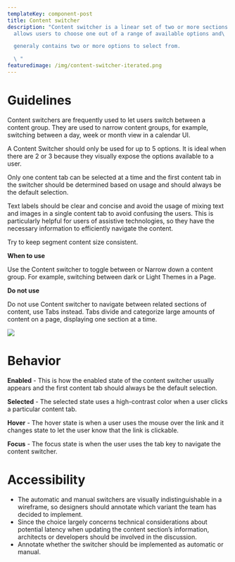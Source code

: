 ```yaml
---
templateKey: component-post
title: Content switcher
description: "Content switcher is a linear set of two or more sections which
  allows users to choose one out of a range of available options and\ 

  generaly contains two or more options to select from.

  \ "
featuredimage: /img/content-switcher-iterated.png
---
```

# **G﻿uidelines**

Content switchers are frequently used to let users switch between a content group. They are used to narrow content groups, for example, switching between a day, week or month view in a calendar UI.

A Content Switcher should only be used for up to 5 options. It is ideal when there are 2 or 3 because they visually expose the options available to a user.

Only one content tab can be selected at a time and the first content tab in the switcher should be determined based on usage and should always be the default selection.

Text labels should be clear and concise and avoid the usage of mixing text and images in a single content tab to avoid confusing the users. This is particularly helpful for users of assistive technologies, so they have the necessary information to efficiently navigate the content.

Try to keep segment content size consistent.

**When to use**

Use the Content switcher to toggle between or Narrow down a content group. For example, switching between dark or Light Themes in a Page.

**Do not use**

Do not use Content switcher to navigate between related sections of content, use Tabs instead. Tabs divide and categorize large amounts of content on a page, displaying one section at a time.

![](/img/content-switcher.png)

# **Behavior**

**Enabled** - This is how the enabled state of the content switcher usually appears and the first content tab should always be the default selection.

**Selected** - The selected state uses a high-contrast color when a user clicks a particular content tab.

**Hover** - The hover state is when a user uses the mouse over the link and it changes state to let the user know that the link is clickable.

**Focus** - The focus state is when the user uses the tab key to navigate the content switcher.

# **A﻿ccessibility**

* The automatic and manual switchers are visually indistinguishable in a wireframe, so designers should annotate which variant the team has decided to implement. 
* Since the choice largely concerns technical considerations about potential latency when updating the content section’s information, architects or developers should be involved in the discussion.
* Annotate whether the switcher should be implemented as automatic or manual.